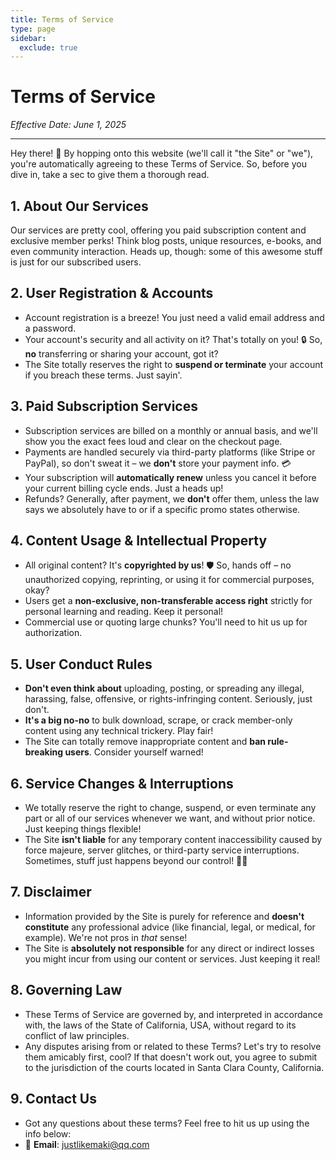 ```yaml
---
title: Terms of Service
type: page
sidebar:
  exclude: true
---
```

# Terms of Service

*Effective Date: June 1, 2025*

---

Hey there! 👋 By hopping onto this website (we'll call it "the Site" or "we"), you're automatically agreeing to these Terms of Service. So, before you dive in, take a sec to give them a thorough read.

## 1. About Our Services
Our services are pretty cool, offering you paid subscription content and exclusive member perks! Think blog posts, unique resources, e-books, and even community interaction. Heads up, though: some of this awesome stuff is just for our subscribed users.

## 2. User Registration & Accounts
*   Account registration is a breeze! You just need a valid email address and a password.
*   Your account's security and all activity on it? That's totally on you! 🔒 So, **no** transferring or sharing your account, got it?
*   The Site totally reserves the right to **suspend or terminate** your account if you breach these terms. Just sayin'.

## 3. Paid Subscription Services
*   Subscription services are billed on a monthly or annual basis, and we'll show you the exact fees loud and clear on the checkout page.
*   Payments are handled securely via third-party platforms (like Stripe or PayPal), so don't sweat it – we **don't** store your payment info. 💳
*   Your subscription will **automatically renew** unless you cancel it before your current billing cycle ends. Just a heads up!
*   Refunds? Generally, after payment, we **don't** offer them, unless the law says we absolutely have to or if a specific promo states otherwise.

## 4. Content Usage & Intellectual Property
*   All original content? It's **copyrighted by us**! 🛡️ So, hands off – no unauthorized copying, reprinting, or using it for commercial purposes, okay?
*   Users get a **non-exclusive, non-transferable access right** strictly for personal learning and reading. Keep it personal!
*   Commercial use or quoting large chunks? You'll need to hit us up for authorization.

## 5. User Conduct Rules
*   **Don't even think about** uploading, posting, or spreading any illegal, harassing, false, offensive, or rights-infringing content. Seriously, just don't.
*   **It's a big no-no** to bulk download, scrape, or crack member-only content using any technical trickery. Play fair!
*   The Site can totally remove inappropriate content and **ban rule-breaking users**. Consider yourself warned!

## 6. Service Changes & Interruptions
*   We totally reserve the right to change, suspend, or even terminate any part or all of our services whenever we want, and without prior notice. Just keeping things flexible!
*   The Site **isn't liable** for any temporary content inaccessibility caused by force majeure, server glitches, or third-party service interruptions. Sometimes, stuff just happens beyond our control! 🤷‍♀️

## 7. Disclaimer
*   Information provided by the Site is purely for reference and **doesn't constitute** any professional advice (like financial, legal, or medical, for example). We're not pros in *that* sense!
*   The Site is **absolutely not responsible** for any direct or indirect losses you might incur from using our content or services. Just keeping it real!

## 8. Governing Law
*   These Terms of Service are governed by, and interpreted in accordance with, the laws of the State of California, USA, without regard to its conflict of law principles.
*   Any disputes arising from or related to these Terms? Let's try to resolve them amicably first, cool? If that doesn't work out, you agree to submit to the jurisdiction of the courts located in Santa Clara County, California.

## 9. Contact Us
*   Got any questions about these terms? Feel free to hit us up using the info below:
*   📧 **Email**: [justlikemaki@qq.com](mailto:justlikemaki@qq.com)